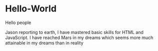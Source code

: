 # Hello-World

Hello people

Jason reporting to earth, I have mastered basic skills for HTML and JavaScript.
I have reached Mars in my dreams which seems more much attainable in my dreams than in reality
